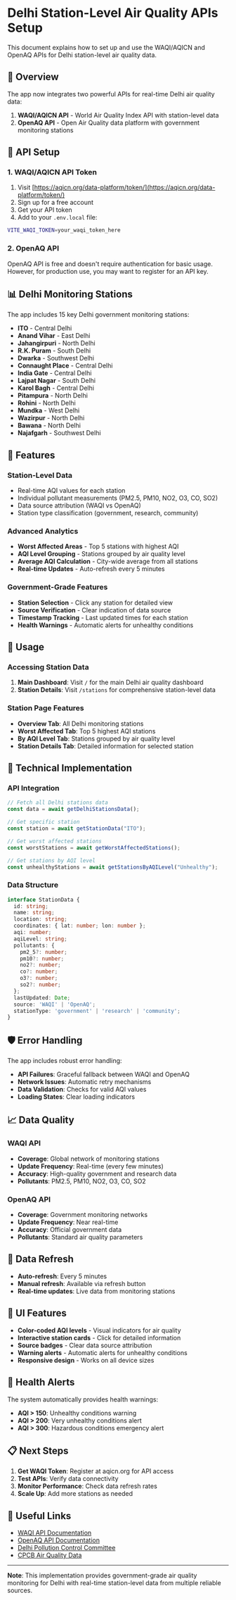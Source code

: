# Delhi Station-Level Air Quality APIs Setup

This document explains how to set up and use the WAQI/AQICN and OpenAQ APIs for Delhi station-level air quality data.

## 🎯 Overview

The app now integrates two powerful APIs for real-time Delhi air quality data:

1. **WAQI/AQICN API** - World Air Quality Index API with station-level data
2. **OpenAQ API** - Open Air Quality data platform with government monitoring stations

## 🔑 API Setup

### 1. WAQI/AQICN API Token

1. Visit [https://aqicn.org/data-platform/token/](https://aqicn.org/data-platform/token/)
2. Sign up for a free account
3. Get your API token
4. Add to your `.env.local` file:

```bash
VITE_WAQI_TOKEN=your_waqi_token_here
```

### 2. OpenAQ API

OpenAQ API is free and doesn't require authentication for basic usage. However, for production use, you may want to register for an API key.

## 📊 Delhi Monitoring Stations

The app includes 15 key Delhi government monitoring stations:

- **ITO** - Central Delhi
- **Anand Vihar** - East Delhi
- **Jahangirpuri** - North Delhi
- **R.K. Puram** - South Delhi
- **Dwarka** - Southwest Delhi
- **Connaught Place** - Central Delhi
- **India Gate** - Central Delhi
- **Lajpat Nagar** - South Delhi
- **Karol Bagh** - Central Delhi
- **Pitampura** - North Delhi
- **Rohini** - North Delhi
- **Mundka** - West Delhi
- **Wazirpur** - North Delhi
- **Bawana** - North Delhi
- **Najafgarh** - Southwest Delhi

## 🚀 Features

### Station-Level Data
- Real-time AQI values for each station
- Individual pollutant measurements (PM2.5, PM10, NO2, O3, CO, SO2)
- Data source attribution (WAQI vs OpenAQ)
- Station type classification (government, research, community)

### Advanced Analytics
- **Worst Affected Areas** - Top 5 stations with highest AQI
- **AQI Level Grouping** - Stations grouped by air quality level
- **Average AQI Calculation** - City-wide average from all stations
- **Real-time Updates** - Auto-refresh every 5 minutes

### Government-Grade Features
- **Station Selection** - Click any station for detailed view
- **Source Verification** - Clear indication of data source
- **Timestamp Tracking** - Last updated times for each station
- **Health Warnings** - Automatic alerts for unhealthy conditions

## 📱 Usage

### Accessing Station Data

1. **Main Dashboard**: Visit `/` for the main Delhi air quality dashboard
2. **Station Details**: Visit `/stations` for comprehensive station-level data

### Station Page Features

- **Overview Tab**: All Delhi monitoring stations
- **Worst Affected Tab**: Top 5 highest AQI stations
- **By AQI Level Tab**: Stations grouped by air quality level
- **Station Details Tab**: Detailed information for selected station

## 🔧 Technical Implementation

### API Integration

```typescript
// Fetch all Delhi stations data
const data = await getDelhiStationsData();

// Get specific station
const station = await getStationData("ITO");

// Get worst affected stations
const worstStations = await getWorstAffectedStations();

// Get stations by AQI level
const unhealthyStations = await getStationsByAQILevel("Unhealthy");
```

### Data Structure

```typescript
interface StationData {
  id: string;
  name: string;
  location: string;
  coordinates: { lat: number; lon: number };
  aqi: number;
  aqiLevel: string;
  pollutants: {
    pm2_5?: number;
    pm10?: number;
    no2?: number;
    co?: number;
    o3?: number;
    so2?: number;
  };
  lastUpdated: Date;
  source: 'WAQI' | 'OpenAQ';
  stationType: 'government' | 'research' | 'community';
}
```

## 🛡️ Error Handling

The app includes robust error handling:

- **API Failures**: Graceful fallback between WAQI and OpenAQ
- **Network Issues**: Automatic retry mechanisms
- **Data Validation**: Checks for valid AQI values
- **Loading States**: Clear loading indicators

## 📈 Data Quality

### WAQI API
- **Coverage**: Global network of monitoring stations
- **Update Frequency**: Real-time (every few minutes)
- **Accuracy**: High-quality government and research data
- **Pollutants**: PM2.5, PM10, NO2, O3, CO, SO2

### OpenAQ API
- **Coverage**: Government monitoring networks
- **Update Frequency**: Near real-time
- **Accuracy**: Official government data
- **Pollutants**: Standard air quality parameters

## 🔄 Data Refresh

- **Auto-refresh**: Every 5 minutes
- **Manual refresh**: Available via refresh button
- **Real-time updates**: Live data from monitoring stations

## 🎨 UI Features

- **Color-coded AQI levels** - Visual indicators for air quality
- **Interactive station cards** - Click for detailed information
- **Source badges** - Clear data source attribution
- **Warning alerts** - Automatic alerts for unhealthy conditions
- **Responsive design** - Works on all device sizes

## 🚨 Health Alerts

The system automatically provides health warnings:

- **AQI > 150**: Unhealthy conditions warning
- **AQI > 200**: Very unhealthy conditions alert
- **AQI > 300**: Hazardous conditions emergency alert

## 📋 Next Steps

1. **Get WAQI Token**: Register at aqicn.org for API access
2. **Test APIs**: Verify data connectivity
3. **Monitor Performance**: Check data refresh rates
4. **Scale Up**: Add more stations as needed

## 🔗 Useful Links

- [WAQI API Documentation](https://aqicn.org/json-api/doc/)
- [OpenAQ API Documentation](https://docs.openaq.org/)
- [Delhi Pollution Control Committee](http://www.dpcc.delhigovt.nic.in/)
- [CPCB Air Quality Data](https://cpcb.nic.in/air-quality-data/)

---

**Note**: This implementation provides government-grade air quality monitoring for Delhi with real-time station-level data from multiple reliable sources. 